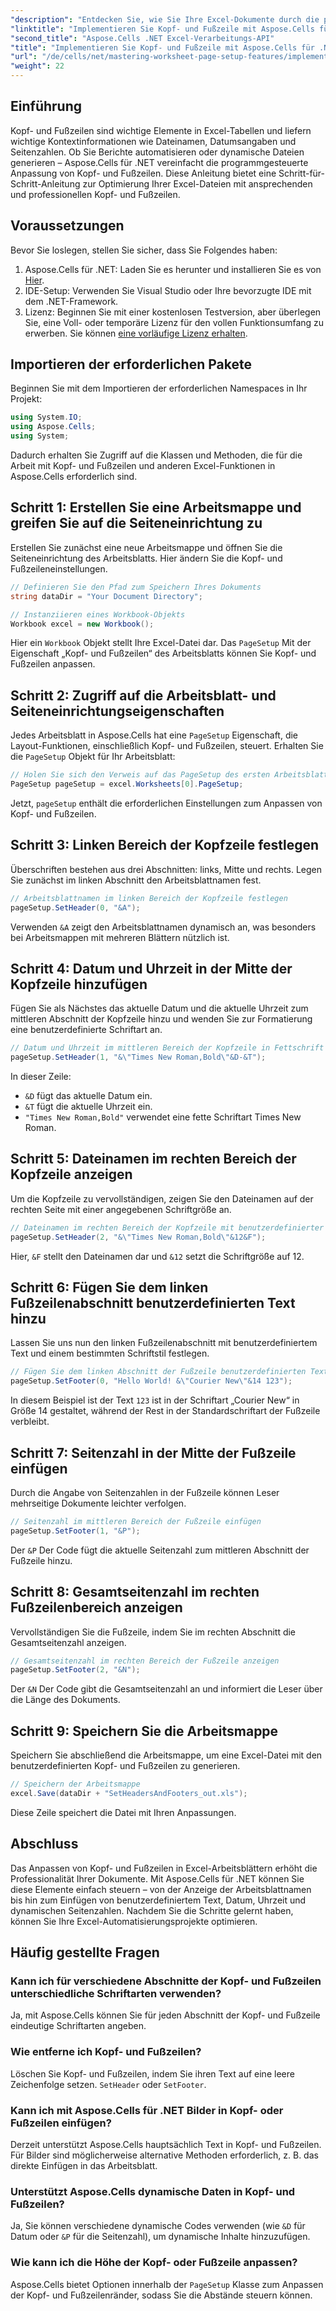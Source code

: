 ```yaml
---
"description": "Entdecken Sie, wie Sie Ihre Excel-Dokumente durch die programmgesteuerte Anpassung von Kopf- und Fußzeilen mit Aspose.Cells für .NET verbessern. Diese umfassende Anleitung führt Sie Schritt für Schritt durch die Arbeitsmappe und das dynamische Einfügen des Arbeitsblattnamens."
"linktitle": "Implementieren Sie Kopf- und Fußzeile mit Aspose.Cells für .NET"
"second_title": "Aspose.Cells .NET Excel-Verarbeitungs-API"
"title": "Implementieren Sie Kopf- und Fußzeile mit Aspose.Cells für .NET"
"url": "/de/cells/net/mastering-worksheet-page-setup-features/implement-header-footer/"
"weight": 22
---
```


## Einführung

Kopf- und Fußzeilen sind wichtige Elemente in Excel-Tabellen und liefern wichtige Kontextinformationen wie Dateinamen, Datumsangaben und Seitenzahlen. Ob Sie Berichte automatisieren oder dynamische Dateien generieren – Aspose.Cells für .NET vereinfacht die programmgesteuerte Anpassung von Kopf- und Fußzeilen. Diese Anleitung bietet eine Schritt-für-Schritt-Anleitung zur Optimierung Ihrer Excel-Dateien mit ansprechenden und professionellen Kopf- und Fußzeilen.

## Voraussetzungen

Bevor Sie loslegen, stellen Sie sicher, dass Sie Folgendes haben:

1. Aspose.Cells für .NET: Laden Sie es herunter und installieren Sie es von [Hier](https://releases.aspose.com/cells/net/).
2. IDE-Setup: Verwenden Sie Visual Studio oder Ihre bevorzugte IDE mit dem .NET-Framework.
3. Lizenz: Beginnen Sie mit einer kostenlosen Testversion, aber überlegen Sie, eine Voll- oder temporäre Lizenz für den vollen Funktionsumfang zu erwerben. Sie können [eine vorläufige Lizenz erhalten](https://purchase.aspose.com/temporary-license/).

## Importieren der erforderlichen Pakete

Beginnen Sie mit dem Importieren der erforderlichen Namespaces in Ihr Projekt:

```csharp
using System.IO;
using Aspose.Cells;
using System;
```

Dadurch erhalten Sie Zugriff auf die Klassen und Methoden, die für die Arbeit mit Kopf- und Fußzeilen und anderen Excel-Funktionen in Aspose.Cells erforderlich sind.

## Schritt 1: Erstellen Sie eine Arbeitsmappe und greifen Sie auf die Seiteneinrichtung zu

Erstellen Sie zunächst eine neue Arbeitsmappe und öffnen Sie die Seiteneinrichtung des Arbeitsblatts. Hier ändern Sie die Kopf- und Fußzeileneinstellungen.

```csharp
// Definieren Sie den Pfad zum Speichern Ihres Dokuments
string dataDir = "Your Document Directory";

// Instanziieren eines Workbook-Objekts
Workbook excel = new Workbook();
```

Hier ein `Workbook` Objekt stellt Ihre Excel-Datei dar. Das `PageSetup` Mit der Eigenschaft „Kopf- und Fußzeilen“ des Arbeitsblatts können Sie Kopf- und Fußzeilen anpassen.

## Schritt 2: Zugriff auf die Arbeitsblatt- und Seiteneinrichtungseigenschaften

Jedes Arbeitsblatt in Aspose.Cells hat eine `PageSetup` Eigenschaft, die Layout-Funktionen, einschließlich Kopf- und Fußzeilen, steuert. Erhalten Sie die `PageSetup` Objekt für Ihr Arbeitsblatt:

```csharp
// Holen Sie sich den Verweis auf das PageSetup des ersten Arbeitsblatts
PageSetup pageSetup = excel.Worksheets[0].PageSetup;
```

Jetzt, `pageSetup` enthält die erforderlichen Einstellungen zum Anpassen von Kopf- und Fußzeilen.

## Schritt 3: Linken Bereich der Kopfzeile festlegen

Überschriften bestehen aus drei Abschnitten: links, Mitte und rechts. Legen Sie zunächst im linken Abschnitt den Arbeitsblattnamen fest.

```csharp
// Arbeitsblattnamen im linken Bereich der Kopfzeile festlegen
pageSetup.SetHeader(0, "&A");
```

Verwenden `&A` zeigt den Arbeitsblattnamen dynamisch an, was besonders bei Arbeitsmappen mit mehreren Blättern nützlich ist.

## Schritt 4: Datum und Uhrzeit in der Mitte der Kopfzeile hinzufügen

Fügen Sie als Nächstes das aktuelle Datum und die aktuelle Uhrzeit zum mittleren Abschnitt der Kopfzeile hinzu und wenden Sie zur Formatierung eine benutzerdefinierte Schriftart an.

```csharp
// Datum und Uhrzeit im mittleren Bereich der Kopfzeile in Fettschrift einstellen
pageSetup.SetHeader(1, "&\"Times New Roman,Bold\"&D-&T");
```

In dieser Zeile:
- `&D` fügt das aktuelle Datum ein.
- `&T` fügt die aktuelle Uhrzeit ein.
- `"Times New Roman,Bold"` verwendet eine fette Schriftart Times New Roman.

## Schritt 5: Dateinamen im rechten Bereich der Kopfzeile anzeigen

Um die Kopfzeile zu vervollständigen, zeigen Sie den Dateinamen auf der rechten Seite mit einer angegebenen Schriftgröße an.

```csharp
// Dateinamen im rechten Bereich der Kopfzeile mit benutzerdefinierter Schriftgröße anzeigen
pageSetup.SetHeader(2, "&\"Times New Roman,Bold\"&12&F");
```

Hier, `&F` stellt den Dateinamen dar und `&12` setzt die Schriftgröße auf 12.

## Schritt 6: Fügen Sie dem linken Fußzeilenabschnitt benutzerdefinierten Text hinzu

Lassen Sie uns nun den linken Fußzeilenabschnitt mit benutzerdefiniertem Text und einem bestimmten Schriftstil festlegen.

```csharp
// Fügen Sie dem linken Abschnitt der Fußzeile benutzerdefinierten Text mit Schriftstil hinzu
pageSetup.SetFooter(0, "Hello World! &\"Courier New\"&14 123");
```

In diesem Beispiel ist der Text `123` ist in der Schriftart „Courier New“ in Größe 14 gestaltet, während der Rest in der Standardschriftart der Fußzeile verbleibt.

## Schritt 7: Seitenzahl in der Mitte der Fußzeile einfügen

Durch die Angabe von Seitenzahlen in der Fußzeile können Leser mehrseitige Dokumente leichter verfolgen.

```csharp
// Seitenzahl im mittleren Bereich der Fußzeile einfügen
pageSetup.SetFooter(1, "&P");
```

Der `&P` Der Code fügt die aktuelle Seitenzahl zum mittleren Abschnitt der Fußzeile hinzu.

## Schritt 8: Gesamtseitenzahl im rechten Fußzeilenbereich anzeigen

Vervollständigen Sie die Fußzeile, indem Sie im rechten Abschnitt die Gesamtseitenzahl anzeigen.

```csharp
// Gesamtseitenzahl im rechten Bereich der Fußzeile anzeigen
pageSetup.SetFooter(2, "&N");
```

Der `&N` Der Code gibt die Gesamtseitenzahl an und informiert die Leser über die Länge des Dokuments.

## Schritt 9: Speichern Sie die Arbeitsmappe

Speichern Sie abschließend die Arbeitsmappe, um eine Excel-Datei mit den benutzerdefinierten Kopf- und Fußzeilen zu generieren.

```csharp
// Speichern der Arbeitsmappe
excel.Save(dataDir + "SetHeadersAndFooters_out.xls");
```

Diese Zeile speichert die Datei mit Ihren Anpassungen.

## Abschluss

Das Anpassen von Kopf- und Fußzeilen in Excel-Arbeitsblättern erhöht die Professionalität Ihrer Dokumente. Mit Aspose.Cells für .NET können Sie diese Elemente einfach steuern – von der Anzeige der Arbeitsblattnamen bis hin zum Einfügen von benutzerdefiniertem Text, Datum, Uhrzeit und dynamischen Seitenzahlen. Nachdem Sie die Schritte gelernt haben, können Sie Ihre Excel-Automatisierungsprojekte optimieren.

## Häufig gestellte Fragen

### Kann ich für verschiedene Abschnitte der Kopf- und Fußzeilen unterschiedliche Schriftarten verwenden?
Ja, mit Aspose.Cells können Sie für jeden Abschnitt der Kopf- und Fußzeile eindeutige Schriftarten angeben.

### Wie entferne ich Kopf- und Fußzeilen?
Löschen Sie Kopf- und Fußzeilen, indem Sie ihren Text auf eine leere Zeichenfolge setzen. `SetHeader` oder `SetFooter`.

### Kann ich mit Aspose.Cells für .NET Bilder in Kopf- oder Fußzeilen einfügen?
Derzeit unterstützt Aspose.Cells hauptsächlich Text in Kopf- und Fußzeilen. Für Bilder sind möglicherweise alternative Methoden erforderlich, z. B. das direkte Einfügen in das Arbeitsblatt.

### Unterstützt Aspose.Cells dynamische Daten in Kopf- und Fußzeilen?  
Ja, Sie können verschiedene dynamische Codes verwenden (wie `&D` für Datum oder `&P` für die Seitenzahl), um dynamische Inhalte hinzuzufügen.

### Wie kann ich die Höhe der Kopf- oder Fußzeile anpassen?  
Aspose.Cells bietet Optionen innerhalb der `PageSetup` Klasse zum Anpassen der Kopf- und Fußzeilenränder, sodass Sie die Abstände steuern können.